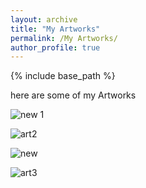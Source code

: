 ```yaml
---
layout: archive
title: "My Artworks"
permalink: /My Artworks/
author_profile: true
---
```


{% include base_path %}

here are some of my Artworks



![new 1](https://user-images.githubusercontent.com/89829013/132122383-e7cb582f-3136-4f7a-b3cd-28930f57c087.jpg)

![art2](https://user-images.githubusercontent.com/89829013/131449383-f0479196-ea3e-40b9-b0a4-45b904ccaab5.jpg)


![new ](https://user-images.githubusercontent.com/89829013/132122200-20d1b066-e46c-4194-a997-d25771aa9907.jpg)

![art3](https://user-images.githubusercontent.com/89829013/131449407-9726c11d-eca2-40bd-a5d9-ab61d20aa297.jpg)
